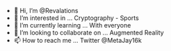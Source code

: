 - 👋 Hi, I’m @Revalations
- 👀 I’m interested in ... Cryptography - Sports 
- 🌱 I’m currently learning ... With everyone
- 💞️ I’m looking to collaborate on ... Augmented Reality
- 📫 How to reach me ... Twitter @MetaJay16k

<!---
Revalations/Revalations is a ✨ special ✨ repository because its `README.md` (this file) appears on your GitHub profile.
You can click the Preview link to take a look at your changes.
--->
